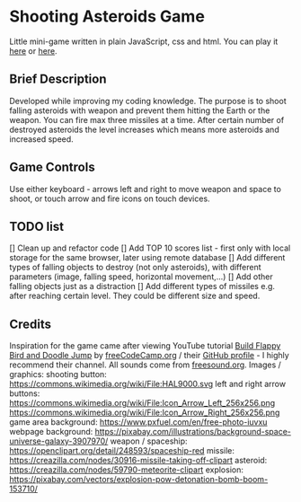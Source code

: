 # Shooting Asteroids Game

Little mini-game written in plain JavaScript, css and html.
You can play it [here](http://tomas.krivda.eu/asteroids/) or [here](https://krivdat.github.io/shooting-asteroids-game).

## Brief Description

Developed while improving my coding knowledge. The purpose is to shoot falling asteroids with weapon and prevent them hitting the Earth or the weapon. You can fire max three missiles at a time. After certain number of destroyed asteroids the level increases which means more asteroids and increased speed.

## Game Controls

Use either keyboard - arrows left and right to move weapon and space to shoot, or touch arrow and fire icons on touch devices.

## TODO list

[] Clean up and refactor code
[] Add TOP 10 scores list - first only with local storage for the same browser, later using remote database
[] Add different types of falling objects to destroy (not only asteroids), with different parameters (image, falling speed, horizontal movement,...)
[] Add other falling objects just as a distraction
[] Add different types of missiles e.g. after reaching certain level. They could be different size and speed.

## Credits

Inspiration for the game came after viewing YouTube tutorial [Build Flappy Bird and Doodle Jump](https://www.youtube.com/watch?v=8xPsg6yv7TU&t=2780s) by [freeCodeCamp.org](https://www.freecodecamp.org) / their [GitHub profile](https://github.com/freeCodeCamp) - I highly recommend their channel.
All sounds come from [freesound.org](https://freesound.org).
Images / graphics:
shooting button:
https://commons.wikimedia.org/wiki/File:HAL9000.svg
left and right arrow buttons:
https://commons.wikimedia.org/wiki/File:Icon_Arrow_Left_256x256.png
https://commons.wikimedia.org/wiki/File:Icon_Arrow_Right_256x256.png
game area background: https://www.pxfuel.com/en/free-photo-iuvxu
webpage background: https://pixabay.com/illustrations/background-space-universe-galaxy-3907970/
weapon / spaceship: https://openclipart.org/detail/248593/spaceship-red
missile: https://creazilla.com/nodes/30916-missile-taking-off-clipart
asteroid: https://creazilla.com/nodes/59790-meteorite-clipart
explosion: https://pixabay.com/vectors/explosion-pow-detonation-bomb-boom-153710/
